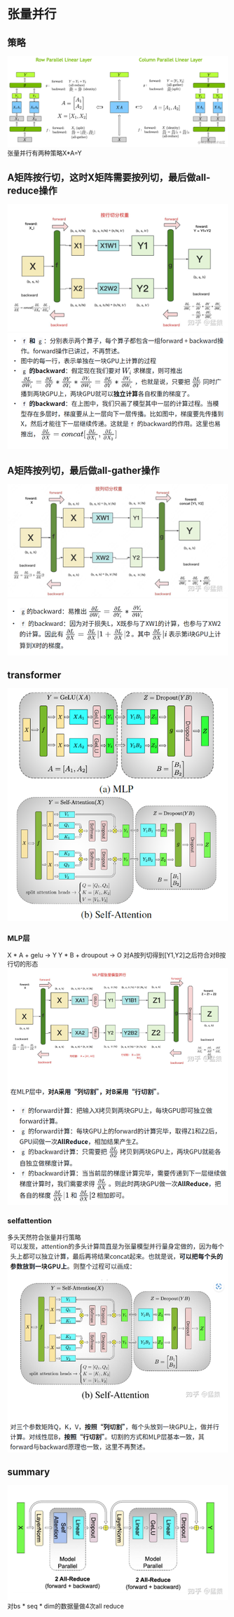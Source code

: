 # 张量并行

## 策略
![alt text](../pic/tp-1.png)
张量并行有两种策略X*A=Y
## A矩阵按行切，这时X矩阵需要按列切，最后做all-reduce操作
![alt text](image-3.png)
![alt text](image-4.png)
## A矩阵按列切，最后做all-gather操作
![alt text](image-5.png)
![alt text](image-6.png)

## transformer
![alt text](../pic/tp-2.png)
### MLP层 
X * A + gelu -> Y 
Y * B + droupout -> O
对A按列切得到[Y1,Y2]之后符合对B按行切的形态
![alt text](image-7.png)
### selfattention
多头天然符合张量并行策略
![alt text](image-8.png)

## summary
![alt text](image-9.png)
对bs * seq * dim的数据量做4次all reduce 
